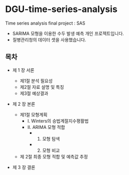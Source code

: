 # DGU-time-series-analysis
Time series analysis final project : SAS

- SARIMA 모형을 이용한 수두 발생 예측 개인 프로젝트입니다.
- 질병관리청의 데이터 셋을 사용했습니다.


## 목차

- 제 1 장 서론
  - 제1절	분석 필요성
  - 제2절	자료 설명 및 특징
  - 제3절	예상결과 

- 제 2 장 본론
  - 제1절	모형계획
    - Ⅰ. Winters의 승법계절지수평활법
    - Ⅱ. ARIMA 모형 적합
      - 1.	모형 탐색
      - 2.	모형 비교
  - 제 2절 최종 모형 적합 및 예측값 추정


- 제 3 장 결론

